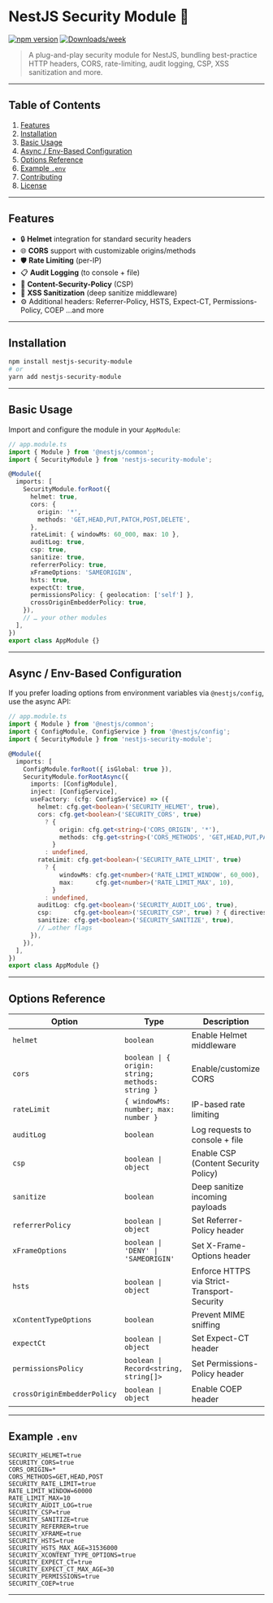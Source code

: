 # NestJS Security Module 🔐

[![npm version](https://badge.fury.io/js/nestjs-security-module.svg)](https://badge.fury.io/js/nestjs-security-module)
[![Downloads/week](https://img.shields.io/npm/dw/nestjs-security-module.svg)]()

> A plug-and-play security module for NestJS, bundling best-practice HTTP headers, CORS, rate-limiting, audit logging, CSP, XSS sanitization and more.

---

## Table of Contents

1. [Features](#features)  
2. [Installation](#installation)  
3. [Basic Usage](#basic-usage)  
4. [Async / Env-Based Configuration](#async--env-based-configuration)  
5. [Options Reference](#options-reference)  
6. [Example `.env`](#example-env)  
7. [Contributing](#contributing)  
8. [License](#license)

---

## Features

- 🔒 **Helmet** integration for standard security headers  
- 🌐 **CORS** support with customizable origins/methods  
- 🛡️ **Rate Limiting** (per-IP)  
- 📋 **Audit Logging** (to console + file)  
- 🛑 **Content-Security-Policy** (CSP)  
- 🧹 **XSS Sanitization** (deep sanitize middleware)  
- ⚙️ Additional headers: Referrer-Policy, HSTS, Expect-CT, Permissions-Policy, COEP …and more  

---

## Installation

```bash
npm install nestjs-security-module
# or
yarn add nestjs-security-module
````

---

## Basic Usage

Import and configure the module in your `AppModule`:

```ts
// app.module.ts
import { Module } from '@nestjs/common';
import { SecurityModule } from 'nestjs-security-module';

@Module({
  imports: [
    SecurityModule.forRoot({
      helmet: true,
      cors: {
        origin: '*',
        methods: 'GET,HEAD,PUT,PATCH,POST,DELETE',
      },
      rateLimit: { windowMs: 60_000, max: 10 },
      auditLog: true,
      csp: true,
      sanitize: true,
      referrerPolicy: true,
      xFrameOptions: 'SAMEORIGIN',
      hsts: true,
      expectCt: true,
      permissionsPolicy: { geolocation: ['self'] },
      crossOriginEmbedderPolicy: true,
    }),
    // … your other modules
  ],
})
export class AppModule {}
```

---

## Async / Env-Based Configuration

If you prefer loading options from environment variables via `@nestjs/config`, use the async API:

```ts
// app.module.ts
import { Module } from '@nestjs/common';
import { ConfigModule, ConfigService } from '@nestjs/config';
import { SecurityModule } from 'nestjs-security-module';

@Module({
  imports: [
    ConfigModule.forRoot({ isGlobal: true }),
    SecurityModule.forRootAsync({
      imports: [ConfigModule],
      inject: [ConfigService],
      useFactory: (cfg: ConfigService) => ({
        helmet: cfg.get<boolean>('SECURITY_HELMET', true),
        cors: cfg.get<boolean>('SECURITY_CORS', true)
          ? {
              origin: cfg.get<string>('CORS_ORIGIN', '*'),
              methods: cfg.get<string>('CORS_METHODS', 'GET,HEAD,PUT,PATCH,POST,DELETE'),
            }
          : undefined,
        rateLimit: cfg.get<boolean>('SECURITY_RATE_LIMIT', true)
          ? {
              windowMs: cfg.get<number>('RATE_LIMIT_WINDOW', 60_000),
              max:      cfg.get<number>('RATE_LIMIT_MAX', 10),
            }
          : undefined,
        auditLog: cfg.get<boolean>('SECURITY_AUDIT_LOG', true),
        csp:      cfg.get<boolean>('SECURITY_CSP', true) ? { directives: { defaultSrc: ["'self'"] } } : undefined,
        sanitize: cfg.get<boolean>('SECURITY_SANITIZE', true),
        // …other flags
      }),
    }),
  ],
})
export class AppModule {}
```

---

## Options Reference

| Option                      | Type                                             | Description                                 |
| --------------------------- | ------------------------------------------------ | ------------------------------------------- |
| `helmet`                    | `boolean`                                        | Enable Helmet middleware                    |
| `cors`                      | `boolean \| { origin: string; methods: string }` | Enable/customize CORS                       |
| `rateLimit`                 | `{ windowMs: number; max: number }`              | IP-based rate limiting                      |
| `auditLog`                  | `boolean`                                        | Log requests to console + file              |
| `csp`                       | `boolean \| object`                              | Enable CSP (Content Security Policy)        |
| `sanitize`                  | `boolean`                                        | Deep sanitize incoming payloads             |
| `referrerPolicy`            | `boolean \| object`                              | Set Referrer-Policy header                  |
| `xFrameOptions`             | `boolean \| 'DENY' \| 'SAMEORIGIN'`              | Set X-Frame-Options header                  |
| `hsts`                      | `boolean \| object`                              | Enforce HTTPS via Strict-Transport-Security |
| `xContentTypeOptions`       | `boolean`                                        | Prevent MIME sniffing                       |
| `expectCt`                  | `boolean \| object`                              | Set Expect-CT header                        |
| `permissionsPolicy`         | `boolean \| Record<string, string[]>`            | Set Permissions-Policy header               |
| `crossOriginEmbedderPolicy` | `boolean \| object`                              | Enable COEP header                          |

---

## Example `.env`

```dotenv
SECURITY_HELMET=true
SECURITY_CORS=true
CORS_ORIGIN=*
CORS_METHODS=GET,HEAD,POST
SECURITY_RATE_LIMIT=true
RATE_LIMIT_WINDOW=60000
RATE_LIMIT_MAX=10
SECURITY_AUDIT_LOG=true
SECURITY_CSP=true
SECURITY_SANITIZE=true
SECURITY_REFERRER=true
SECURITY_XFRAME=true
SECURITY_HSTS=true
SECURITY_HSTS_MAX_AGE=31536000
SECURITY_XCONTENT_TYPE_OPTIONS=true
SECURITY_EXPECT_CT=true
SECURITY_EXPECT_CT_MAX_AGE=30
SECURITY_PERMISSIONS=true
SECURITY_COEP=true
```

---

